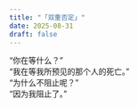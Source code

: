 ```yaml
---
title: "「双重否定」"
date: 2025-08-31
draft: false
---
```

“你在等什么？”          
“我在等我所预见的那个人的死亡。”          
“为什么不阻止呢？”          
“因为我阻止了。”          
